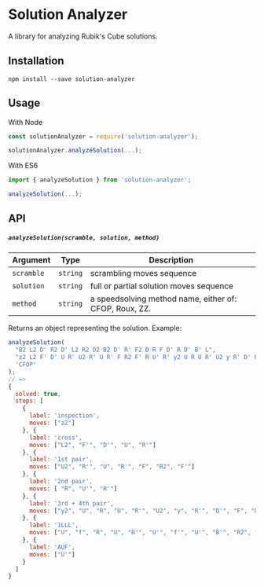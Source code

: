 # Solution Analyzer
A library for analyzing Rubik's Cube solutions.

## Installation
```shell
npm install --save solution-analyzer
```

## Usage
With Node
```js
const solutionAnalyzer = require('solution-analyzer');

solutionAnalyzer.analyzeSolution(...);
```

With ES6
```js
import { analyzeSolution } from 'solution-analyzer';

analyzeSolution(...);
```

## API

##### `analyzeSolution(scramble, solution, method)`
| Argument | Type | Description |
| --- | --- | --- |
| `scramble` | `string` | scrambling moves sequence |
| `solution` | `string` | full or partial solution moves sequence |
| `method`   | `string` | a speedsolving method name, either of: CFOP, Roux, ZZ. |

Returns an object representing the solution. Example:
```js
analyzeSolution(
  "B2 L2 D' R2 D' L2 R2 D2 B2 D' R' F2 D R F D' R D' B' L",
  "z2 L2 F' D' U R' U2 R' U R' F R2 F' R U' R' y2 U R U R' U2 y R' D' F D R U f R U R' U' f' U' B' R2 D' R U' R' D R2 U B U'",
  'CFOP'
);
// =>
{
  solved: true,
  steps: [
    {
      label: 'inspection',
      moves: ["z2"]
    }, {
      label: 'cross',
      moves: ["L2", "F'", "D'", "U", "R'"]
    }, {
      label: '1st pair',
      moves: ["U2", "R'", "U", "R'", "F", "R2", "F'"]
    }, {
      label: '2nd pair',
      moves: [ "R", "U'", "R'"]
    }, {
      label: '3rd + 4th pair',
      moves: ["y2", "U", "R", "U", "R'", "U2", "y", "R'", "D'", "F", "D", "R"]
    }, {
      label: '1LLL',
      moves: ["U", "f", "R", "U", "R'", "U'", "f'", "U'", "B'", "R2", "D'", "R", "U'", "R'", "D", "R2", "U", "B"]
    }, {
      label: 'AUF',
      moves: ["U'"]
    }
  ]
}
```
